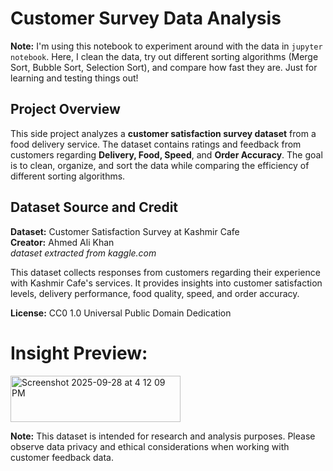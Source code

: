 # Customer Survey Data Analysis

**Note:** I'm using this notebook to experiment around with the data in `jupyter notebook`. Here, I clean the data, try out different sorting algorithms (Merge Sort, Bubble Sort, Selection Sort), and compare how fast they are. Just for learning and testing things out!

## Project Overview
This side project analyzes a **customer satisfaction survey dataset** from a food delivery service. The dataset contains ratings and feedback from customers regarding **Delivery, Food, Speed**, and **Order Accuracy**. The goal is to clean, organize, and sort the data while comparing the efficiency of different sorting algorithms.

## Dataset Source and Credit
**Dataset:** Customer Satisfaction Survey at Kashmir Cafe  
**Creator:** Ahmed Ali Khan  
_dataset extracted from kaggle.com_

This dataset collects responses from customers regarding their experience with Kashmir Cafe's services. It provides insights into customer satisfaction levels, delivery performance, food quality, speed, and order accuracy.

**License:** CC0 1.0 Universal Public Domain Dedication  


# Insight Preview:

<img width="272" height="74" alt="Screenshot 2025-09-28 at 4 12 09 PM" src="https://github.com/user-attachments/assets/14112aae-ca77-4254-a6c1-6ac9b0d6f07b" />


**Note:** This dataset is intended for research and analysis purposes. Please observe data privacy and ethical considerations when working with customer feedback data.
